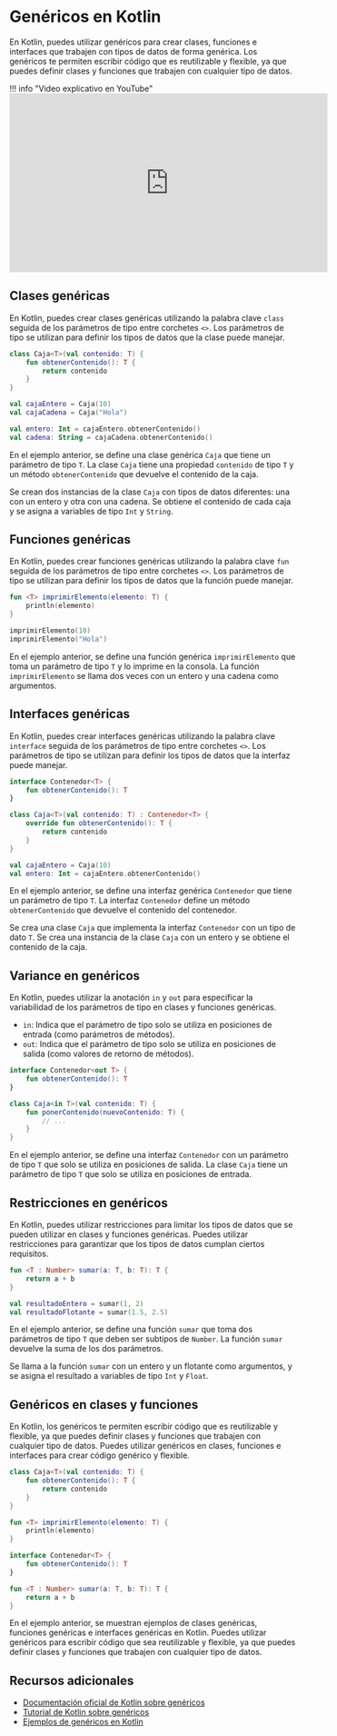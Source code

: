 

# Genéricos en Kotlin

En Kotlin, puedes utilizar genéricos para crear clases, funciones e interfaces que trabajen con tipos de datos de forma genérica. Los genéricos te permiten escribir código que es reutilizable y flexible, ya que puedes definir clases y funciones que trabajen con cualquier tipo de datos.

!!! info "Video explicativo en YouTube"
    <iframe width="560" height="315" src="https://www.youtube.com/embed/XPVa1vTJQts?si=ZmmU6D0RHGs84G5O" title="YouTube video player" frameborder="0" allow="accelerometer; autoplay; clipboard-write; encrypted-media; gyroscope; picture-in-picture; web-share" referrerpolicy="strict-origin-when-cross-origin" allowfullscreen></iframe>


## Clases genéricas

En Kotlin, puedes crear clases genéricas utilizando la palabra clave `class` seguida de los parámetros de tipo entre corchetes `<>`. Los parámetros de tipo se utilizan para definir los tipos de datos que la clase puede manejar.

```kotlin
class Caja<T>(val contenido: T) {
    fun obtenerContenido(): T {
        return contenido
    }
}

val cajaEntero = Caja(10)
val cajaCadena = Caja("Hola")

val entero: Int = cajaEntero.obtenerContenido()
val cadena: String = cajaCadena.obtenerContenido()
```

En el ejemplo anterior, se define una clase genérica `Caja` que tiene un parámetro de tipo `T`. La clase `Caja` tiene una propiedad `contenido` de tipo `T` y un método `obtenerContenido` que devuelve el contenido de la caja.

Se crean dos instancias de la clase `Caja` con tipos de datos diferentes: una con un entero y otra con una cadena. Se obtiene el contenido de cada caja y se asigna a variables de tipo `Int` y `String`.

## Funciones genéricas

En Kotlin, puedes crear funciones genéricas utilizando la palabra clave `fun` seguida de los parámetros de tipo entre corchetes `<>`. Los parámetros de tipo se utilizan para definir los tipos de datos que la función puede manejar.

```kotlin
fun <T> imprimirElemento(elemento: T) {
    println(elemento)
}

imprimirElemento(10)
imprimirElemento("Hola")
```

En el ejemplo anterior, se define una función genérica `imprimirElemento` que toma un parámetro de tipo `T` y lo imprime en la consola. La función `imprimirElemento` se llama dos veces con un entero y una cadena como argumentos.

## Interfaces genéricas

En Kotlin, puedes crear interfaces genéricas utilizando la palabra clave `interface` seguida de los parámetros de tipo entre corchetes `<>`. Los parámetros de tipo se utilizan para definir los tipos de datos que la interfaz puede manejar.

```kotlin
interface Contenedor<T> {
    fun obtenerContenido(): T
}

class Caja<T>(val contenido: T) : Contenedor<T> {
    override fun obtenerContenido(): T {
        return contenido
    }
}

val cajaEntero = Caja(10)
val entero: Int = cajaEntero.obtenerContenido()
```

En el ejemplo anterior, se define una interfaz genérica `Contenedor` que tiene un parámetro de tipo `T`. La interfaz `Contenedor` define un método `obtenerContenido` que devuelve el contenido del contenedor.

Se crea una clase `Caja` que implementa la interfaz `Contenedor` con un tipo de dato `T`. Se crea una instancia de la clase `Caja` con un entero y se obtiene el contenido de la caja.

## Variance en genéricos

En Kotlin, puedes utilizar la anotación `in` y `out` para especificar la variabilidad de los parámetros de tipo en clases y funciones genéricas.

- `in`: Indica que el parámetro de tipo solo se utiliza en posiciones de entrada (como parámetros de métodos).
- `out`: Indica que el parámetro de tipo solo se utiliza en posiciones de salida (como valores de retorno de métodos).

```kotlin
interface Contenedor<out T> {
    fun obtenerContenido(): T
}

class Caja<in T>(val contenido: T) {
    fun ponerContenido(nuevoContenido: T) {
        // ...
    }
}
```

En el ejemplo anterior, se define una interfaz `Contenedor` con un parámetro de tipo `T` que solo se utiliza en posiciones de salida. La clase `Caja` tiene un parámetro de tipo `T` que solo se utiliza en posiciones de entrada.

## Restricciones en genéricos

En Kotlin, puedes utilizar restricciones para limitar los tipos de datos que se pueden utilizar en clases y funciones genéricas. Puedes utilizar restricciones para garantizar que los tipos de datos cumplan ciertos requisitos.

```kotlin
fun <T : Number> sumar(a: T, b: T): T {
    return a + b
}

val resultadoEntero = sumar(1, 2)
val resultadoFlotante = sumar(1.5, 2.5)
```

En el ejemplo anterior, se define una función `sumar` que toma dos parámetros de tipo `T` que deben ser subtipos de `Number`. La función `sumar` devuelve la suma de los dos parámetros.

Se llama a la función `sumar` con un entero y un flotante como argumentos, y se asigna el resultado a variables de tipo `Int` y `Float`.

## Genéricos en clases y funciones

En Kotlin, los genéricos te permiten escribir código que es reutilizable y flexible, ya que puedes definir clases y funciones que trabajen con cualquier tipo de datos. Puedes utilizar genéricos en clases, funciones e interfaces para crear código genérico y flexible.

```kotlin
class Caja<T>(val contenido: T) {
    fun obtenerContenido(): T {
        return contenido
    }
}

fun <T> imprimirElemento(elemento: T) {
    println(elemento)
}

interface Contenedor<T> {
    fun obtenerContenido(): T
}

fun <T : Number> sumar(a: T, b: T): T {
    return a + b
}
```

En el ejemplo anterior, se muestran ejemplos de clases genéricas, funciones genéricas e interfaces genéricas en Kotlin. Puedes utilizar genéricos para escribir código que sea reutilizable y flexible, ya que puedes definir clases y funciones que trabajen con cualquier tipo de datos.

## Recursos adicionales

- [Documentación oficial de Kotlin sobre genéricos](https://kotlinlang.org/docs/generics.html)
- [Tutorial de Kotlin sobre genéricos](https://play.kotlinlang.org/byExample/01_introduction/06_Generics)
- [Ejemplos de genéricos en Kotlin](https://github.com/resuadam2/kotlin-apuntes/blob/main/src/main/kotlin/p2_oop/Generics.kt)